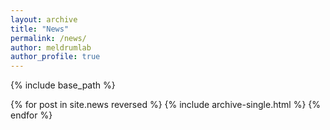 ```yaml
---
layout: archive
title: "News"
permalink: /news/
author: meldrumlab
author_profile: true
---
```


{% include base_path %}

{% for post in site.news reversed %}
  {% include archive-single.html %}
{% endfor %}
